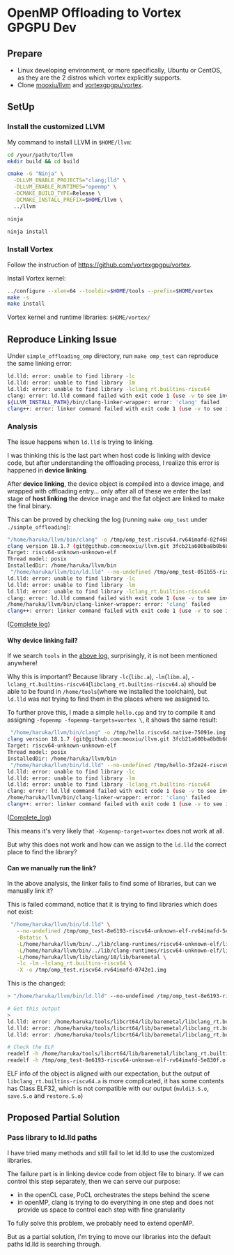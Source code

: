 # OpenMP Offloading to Vortex GPGPU Dev

## Prepare
- Linux developing environment, or more specifically, Ubuntu or CentOS, as they are the 2 distros which vortex explicitly supports.
- Clone [mooxiu/llvm](https://github.com/mooxiu/llvm/tree/vortex_2.x) and [vortexgpgpu/vortex](https://github.com/vortexgpgpu/vortex).

## SetUp 

### Install the customized LLVM
My command to install LLVM in `$HOME/llvm`:

```sh
cd /your/path/to/llvm
mkdir build && cd build

cmake -G "Ninja" \
  -DLLVM_ENABLE_PROJECTS="clang;lld" \
  -DLLVM_ENABLE_RUNTIMES="openmp" \
  -DCMAKE_BUILD_TYPE=Release \
  -DCMAKE_INSTALL_PREFIX=$HOME/llvm \
  ../llvm

ninja

ninja install
```

### Install Vortex
Follow the instruction of https://github.com/vortexgpgpu/vortex.

Install Vortex kernel:
```sh
../configure --xlen=64 --tooldir=$HOME/tools --prefix=$HOME/vortex
make -s
make install
```

Vortex kernel and runtime libraries: `$HOME/vortex/`


## Reproduce Linking Issue

Under `simple_offloading_omp` directory, run `make omp_test` can reproduce the same linking error:

```sh
ld.lld: error: unable to find library -lc
ld.lld: error: unable to find library -lm
ld.lld: error: unable to find library -lclang_rt.builtins-riscv64
clang: error: ld.lld command failed with exit code 1 (use -v to see invocation)
${LLVM_INSTALL_PATH}/bin/clang-linker-wrapper: error: 'clang' failed
clang++: error: linker command failed with exit code 1 (use -v to see invocation)
```

### Analysis

The issue happens when `ld.lld` is trying to linking. 

I was thinking this is the last part when host code is linking with device code, but after understanding the offloading process, I realize this error is happened in **device linking**.


After **device linking**, the device object is compiled into a device image, and wrapped with offloading entry... 
only after all of these we enter the last stage of **host linking** the device image and the fat object are linked to make the final binary.

This can be proved by checking the log (running `make omp_test` under `./simple_offloading`):
```sh
"/home/haruka/llvm/bin/clang" -o /tmp/omp_test.riscv64.rv64imafd-02f46b.img --target=riscv64-unknown-elf -march=rv64imafd -O2 -Wl,--no-undefined /tmp/omp_test-051b55-riscv64-unknown-elf-rv64imafd-d4cfd5.o -v
clang version 18.1.7 (git@github.com:mooxiu/llvm.git 3fcb21a600ba8b0b603c93b90db978640c052323)
Target: riscv64-unknown-unknown-elf
Thread model: posix
InstalledDir: /home/haruka/llvm/bin
 "/home/haruka/llvm/bin/ld.lld" --no-undefined /tmp/omp_test-051b55-riscv64-unknown-elf-rv64imafd-d4cfd5.o -Bstatic -L/home/haruka/llvm/bin/../lib/clang-runtimes/riscv64-unknown-elf/lib -L/home/haruka/llvm/bin/../lib/clang-runtimes/riscv64-unknown-elf/lib -L/home/haruka/llvm/lib/clang/18/lib/baremetal -lc -lm -lclang_rt.builtins-riscv64 -X -o /tmp/omp_test.riscv64.rv64imafd-02f46b.img
ld.lld: error: unable to find library -lc
ld.lld: error: unable to find library -lm
ld.lld: error: unable to find library -lclang_rt.builtins-riscv64
clang: error: ld.lld command failed with exit code 1 (use -v to see invocation)
/home/haruka/llvm/bin/clang-linker-wrapper: error: 'clang' failed
clang++: error: linker command failed with exit code 1 (use -v to see invocation)
```
([Complete log](./simple_offloading_omp/docs/omp_test.log))

#### Why device linking fail?

If we search `tools` in the [above log](./simple_offloading_omp/docs/omp_test.log), surprisingly, it is not been mentioned anywhere!

Why this is important? Because library `-lc`(`libc.a`), `-lm`(`libm.a`), `-lclang_rt.builtins-riscv64`(`libclang_rt.builtins-riscv64.a`) should be able to be found in `/home/tools`(where we installed the toolchain), but `ld.lld` was not trying to find them in the places where we assigned to.

To further prove this, I made a simple `hello.cpp` and try to compile it and assigning `-fopenmp -fopenmp-targets=vortex \`, it shows the same result:
```sh
 "/home/haruka/llvm/bin/clang" -o /tmp/hello.riscv64.native-75091e.img --target=riscv64-unknown-elf -march=native -O2 -Wl,--no-undefined /tmp/hello-3f2e24-riscv64-unknown-elf--7dac4d.o -v
clang version 18.1.7 (git@github.com:mooxiu/llvm.git 3fcb21a600ba8b0b603c93b90db978640c052323)
Target: riscv64-unknown-unknown-elf
Thread model: posix
InstalledDir: /home/haruka/llvm/bin
 "/home/haruka/llvm/bin/ld.lld" --no-undefined /tmp/hello-3f2e24-riscv64-unknown-elf--7dac4d.o -Bstatic -L/home/haruka/llvm/bin/../lib/clang-runtimes/riscv64-unknown-elf/lib -L/home/haruka/llvm/bin/../lib/clang-runtimes/riscv64-unknown-elf/lib -L/home/haruka/llvm/lib/clang/18/lib/baremetal -lc -lm -lclang_rt.builtins-riscv64 -X -o /tmp/hello.riscv64.native-75091e.img
ld.lld: error: unable to find library -lc
ld.lld: error: unable to find library -lm
ld.lld: error: unable to find library -lclang_rt.builtins-riscv64
clang: error: ld.lld command failed with exit code 1 (use -v to see invocation)
/home/haruka/llvm/bin/clang-linker-wrapper: error: 'clang' failed
clang++: error: linker command failed with exit code 1 (use -v to see invocation)
```
([Complete_log](./simple_offloading_omp/docs/hello.log))

This means it's very likely that `-Xopenmp-target=vortex` does not work at all. 

But why this does not work and how can we assign to the  `ld.lld` the correct place to find the library?

#### Can we manually run the link?
In the above analysis, the linker fails to find some of libraries, but can we manually link it?

This is failed command, notice that it is trying to find libraries which does not exist:
```sh
 "/home/haruka/llvm/bin/ld.lld" \
   --no-undefined /tmp/omp_test-8e6193-riscv64-unknown-elf-rv64imafd-5e830f.o \
   -Bstatic \
   -L/home/haruka/llvm/bin/../lib/clang-runtimes/riscv64-unknown-elf/lib \
   -L/home/haruka/llvm/bin/../lib/clang-runtimes/riscv64-unknown-elf/lib \
   -L/home/haruka/llvm/lib/clang/18/lib/baremetal \
   -lc -lm -lclang_rt.builtins-riscv64 \
   -X -o /tmp/omp_test.riscv64.rv64imafd-0742e1.img
```

This is the changed:
```sh
> "/home/haruka/llvm/bin/ld.lld" --no-undefined /tmp/omp_test-8e6193-riscv64-unknown-elf-rv64imafd-5e830f.o -Bstatic -L/home/haruka/tools/riscv64-gnu-toolchain/riscv64-unknown-elf/lib -L/home/haruka/tools/libcrt64/lib/baremetal -lc -lm -lclang_rt.builtins-riscv64 -X -o /tmp/omp_test.riscv64.rv64imafd-0742e1.img

# Get this output 
> 
ld.lld: error: /home/haruka/tools/libcrt64/lib/baremetal/libclang_rt.builtins-riscv64.a(muldi3.S.o) is incompatible with /tmp/omp_test-8e6193-riscv64-unknown-elf-rv64imafd-5e830f.o
ld.lld: error: /home/haruka/tools/libcrt64/lib/baremetal/libclang_rt.builtins-riscv64.a(save.S.o) is incompatible with /tmp/omp_test-8e6193-riscv64-unknown-elf-rv64imafd-5e830f.o
ld.lld: error: /home/haruka/tools/libcrt64/lib/baremetal/libclang_rt.builtins-riscv64.a(restore.S.o) is incompatible with /tmp/omp_test-8e6193-riscv64-unknown-elf-rv64imafd-5e830f.o

# Check the ELF
readelf -h /home/haruka/tools/libcrt64/lib/baremetal/libclang_rt.builtins-riscv64.a # simple_offloading_omp/docs/builtins-risc64-elf.log
readelf -h /tmp/omp_test-8e6193-riscv64-unknown-elf-rv64imafd-5e830f.o # simple_offloading_omp/docs/object.log
```

ELF info of the object is aligned with our expectation, but the output of `libclang_rt.builtins-riscv64.a` is more complicated, it has some contents has Class ELF32, which is not compatible with our output (`muldi3.S.o`, `save.S.o` and `restore.S.o`)


## Proposed Partial Solution

### Pass library to ld.lld paths
I have tried many methods and still fail to let ld.lld to use the customized libraries.

The failure part is in linking device code from object file to binary. If we can control this step separately, then we can serve our purpose:

- in the openCL case, PoCL orchestrates the steps behind the scene
- in openMP, clang is trying to do everything in one step and does not provide us space to control each step with fine granularity

To fully solve this problem, we probably need to extend openMP.

But as a partial solution, I'm trying to move our libraries into the default paths ld.lld is searching through.

